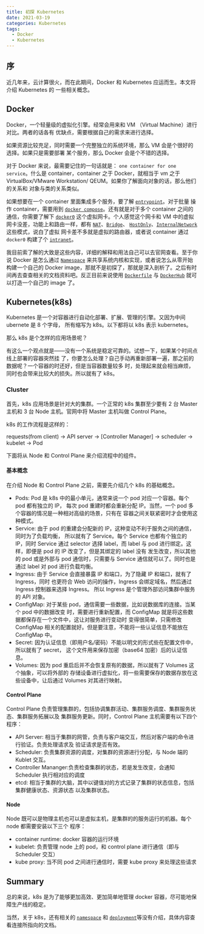 ```yaml
---
title: 初探 Kubernetes
date: 2021-03-19
categories: Kubernetes
tags:
  - Docker
  - Kubernetes
---
```


## 序

近几年来，云计算很火，而在此期间，Docker 和 Kubernetes 应运而生。本文将介绍 Kubernetes 的
一些相关概念。

## Docker

Docker，一个轻量级的虚拟化引擎。经常会用来和 VM （Virtual Machine）进行对比。两者的话各有
优缺点，需要根据自己的需求来进行选择。

如果资源比较充足，同时需要一个完整独立的系统环境，那么 VM 会是个很好的选择。如果只是需要部署
某个服务，那么 Docker 会是个不错的选择。

对于 Docker 来说，最需要记住的一句话就是： `one container for one service`。什么是
container，container 之于 Docker，就相当于 vm 之于 VirtualBox/VMware Workstation/
QEUM。如果你了解面向对象的话，那么他们的关系和 对象与类的关系类似。

如果想要在一个 container 里面集成多个服务，要了解 [`entrypoint`][entrypoint]。对于批量
操作 container，需要用到 [`docker compose`][docker-compose]。还有就是对于多个
container 之间的通信，你需要了解下 [`docker0`][docker0] 这个虚拟网卡。个人感觉这个网卡和
VM 中的虚拟网卡没差，功能上和路由一样，都有 [`NAT`][nat]、[`Bridge`][bridge]、
[`HostOnly`][hostonly]、[`InternalNetwork`][internal-network] 这些模式，说白了虚拟
网卡差不多就是虚拟的路由器，或者说 container 通过 `docker0` 构建了个
[`intranet`][intranet]。

我目前索了解的大致是这些内容，详细的解释和用法自己可以去官网查看。至于你说 Docker 是怎么通过
[`Namespace`][namespace] 来共享系统内核和实现，或者说怎么从零开始构建一个自己的 Docker
image，那就不是初探了，那就是深入剖析了。之后有时间再去查查相关的文档资料吧。反正目前来说使用
[`Dockerfile`][dockerfile] 与 [`DockerHub`][dockerhub] 就可以打造一个自己的 image
了。

## Kubernetes(k8s)

Kubernetes 是一个对容器进行自动化部署、扩展、管理的引擎。又因为中间 ubernete 是 8 个字母，
所有缩写为 k8s。以下都将以 k8s 表示 kubernetes。

那么 k8s 是个怎样的应用场景呢？

有这么一个观点就是——没有一个系统是稳定可靠的。试想一下，如果某个时间点线上部署的容器突然挂
了，你要怎么处理？自己手动再重新部署一遍，那之前的数据呢？一个容器的时还好，但是当容器数量较多
时，处理起来就会相当麻烦，同时也会带来比较大的损失。所以就有了 k8s。

### Cluster

首先，k8s 应用场景是针对大的集群。一个正常的 k8s 集群至少要有 2 台 Master 主机和 3 台 Node
主机。官网中将 Master 主机叫做  Control Plane。

k8s 的工作流程是这样的：

  requests(from client) -> API server -> [Controller Manager] -> scheduler ->
  kubelet -> Pod

下面将从 Node 和 Control Plane 来介绍流程中的组件。

#### 基本概念

在介绍 Node 和 Control Plane 之前，需要先介绍几个 k8s 的基础概念。

- Pods: Pod 是 k8s 中的最小单元，通常来说一个 pod 对应一个容器。每个 pod 都有独立的 IP，
  每次 pod 重建时都会重新分配 IP。当然，一个 pod 多个容器的情况是一种相对高级的场景，只有在
  容器之间关联紧密时才会使用这种模式。
- Service: 由于 pod 的重建会分配新的 IP，这种变动不利于服务之间的通信，同时为了负载均衡，
  所以就有了 Service。每个 Service 也都有个独立的 IP，同时 Service 通过 selector 选择
  label，而 label 与 pod 进行绑定。这样，即便是 pod 的 IP 改变了，但是其绑定的 label 没有
  发生改变，所以其他的 pod 或是外部与 pod 通信时，只需要与 Service 通信就可以了。同时也是
  通过 label 对 pod 进行负载均衡。
- Ingress: 由于 Service 会直接暴露 IP 和端口，为了隐藏 IP 和端口，就有了 Ingress，同时
  也更符合 Web 访问的操作，Ingress 会绑定域名，然后通过 Ingress 控制器来选择 Ingress。
  所以 Ingress 是个管理外部访问集群中服务的 API 对象。
- ConfigMap: 对于某些 pod，通信需要一些数据，比如说数据库的连接。当某个 pod 中的数据改变
  时，需要进行重新配置，而 ConfigMap 就是将这些数据都保存在一个文件中，这让对服务进行变动时
  变得很简单，只需修改 ConfigMap 相关的配置就好。但是要注意，不能将一些认证信息不能放在
  ConfigMap 中。
- Secret: 因为认证信息（即用户名/密码）不能以明文的形式些在配置文件中，所以就有了 secret，
  这个文件用来保存加密（base64 加密）后的认证信息。
- Volumes: 因为 pod 重启后并不会恢复原有的数据，所以就有了 Volumes 这个抽象，可以将外部的
  存储设备进行虚拟化，将一些需要保存的数据存放在这些设备中，让后通过 Volumes 对其进行映射。

#### Control Plane

Control Plane 负责管理集群的，包括协调集群活动、集群服务调度、集群服务状态、集群服务拓展以及
集群服务更新。同时，Control Plane 主机需要有以下四个程序：

- API Server: 相当于集群的网管，负责与客户端交互，然后对客户端的命令进行验证。负责处理请求及
  验证请求是否有效。
- Scheduler: 负责集群资源的调度，对集群的资源进行分配，与 Node 端的 Kublet 交互。
- Controller Mananger:负责检查集群的状态，若是发生改变，会通知 Scheduler 执行相对应的调度
- etcd: 相当于集群的大脑，其中以键值对的方式记录了集群的状态信息，包括集群健康状态、资源状态
  以及集群状态。

#### Node

Node 既可以是物理主机也可以是虚拟主机，是集群的的服务运行的机器。每个 node 都需要安装以下三个
程序：

- container runtime: docker 容器的运行环境
- kubelet: 负责管理 node 上的 pod，和 control plane 进行通信（即与 Scheduler 交互）
- kube proxy: 当不同 pod 之间进行通信时，需要 kube proxy 来处理这些请求

## Summary

总的来说，k8s 是为了能够更加高效、更加简单地管理 docker 容器，尽可能地保障生产线的稳定。

当然，关于 k8s，还有相关的 [`namespace`][k8s-namespace] 和 [`deployment`][deployment]等没有介绍，具体内容查看连接所指向的文档。


[entrypoint]: https://docs.docker.com/engine/reference/builder/#entrypoint

[docker-compose]: https://docs.docker.com/compose/

[docker0]: http://docs.docker.oeynet.com/engine/userguide/networking/

[nat]: https://baike.baidu.com/item/nat/320024

[bridge]: https://baike.baidu.com/item/网络桥接

[hostonly]: https://www.linuxidc.com/Linux/2016-09/135521p3.htm

[internal-network]: https://baike.baidu.com/item/内部网

[intranet]: https://baike.baidu.com/item/Intranet/3247037

[namespace]: https://www.linux.com/news/understanding-and-securing-linux-namespaces

[dockerfile]: https://docs.docker.com/engine/reference/builder/

[dockerhub]: https://hub.docker.com/

[k8s-namespace]: http://docs.kubernetes.org.cn/242.html

[deployment]: https://www.kubernetes.org.cn/deployment
